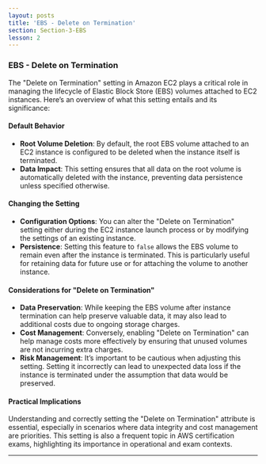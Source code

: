 ```yaml
---
layout: posts
title: 'EBS - Delete on Termination'
section: Section-3-EBS
lesson: 2
---
```


### EBS - Delete on Termination

The "Delete on Termination" setting in Amazon EC2 plays a critical role in managing the lifecycle of Elastic Block Store (EBS) volumes attached to EC2 instances. Here’s an overview of what this setting entails and its significance:

#### Default Behavior

- **Root Volume Deletion**: By default, the root EBS volume attached to an EC2 instance is configured to be deleted when the instance itself is terminated.
- **Data Impact**: This setting ensures that all data on the root volume is automatically deleted with the instance, preventing data persistence unless specified otherwise.

<!-- pagebreak -->

#### Changing the Setting

- **Configuration Options**: You can alter the "Delete on Termination" setting either during the EC2 instance launch process or by modifying the settings of an existing instance.
- **Persistence**: Setting this feature to `false` allows the EBS volume to remain even after the instance is terminated. This is particularly useful for retaining data for future use or for attaching the volume to another instance.

<!-- pagebreak -->

#### Considerations for "Delete on Termination"

- **Data Preservation**: While keeping the EBS volume after instance termination can help preserve valuable data, it may also lead to additional costs due to ongoing storage charges.
- **Cost Management**: Conversely, enabling "Delete on Termination" can help manage costs more effectively by ensuring that unused volumes are not incurring extra charges.
- **Risk Management**: It’s important to be cautious when adjusting this setting. Setting it incorrectly can lead to unexpected data loss if the instance is terminated under the assumption that data would be preserved.

<!-- pagebreak -->

#### Practical Implications

Understanding and correctly setting the "Delete on Termination" attribute is essential, especially in scenarios where data integrity and cost management are priorities. This setting is also a frequent topic in AWS certification exams, highlighting its importance in operational and exam contexts.

---

